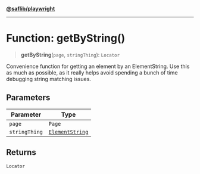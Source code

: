 [**@saflib/playwright**](../index.md)

***

# Function: getByString()

> **getByString**(`page`, `stringThing`): `Locator`

Convenience function for getting an element by an ElementString. Use this as much as possible, as it really helps avoid spending a bunch of time debugging string matching issues.

## Parameters

| Parameter | Type |
| ------ | ------ |
| `page` | `Page` |
| `stringThing` | [`ElementString`](../type-aliases/ElementString.md) |

## Returns

`Locator`
